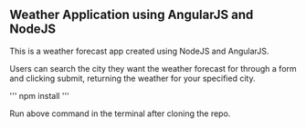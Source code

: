 ## Weather Application using AngularJS and NodeJS

This is a weather forecast app created using NodeJS and AngularJS.

Users can search the city they want the weather forecast for through a form and
clicking submit, returning the weather for your specified city.

'''
npm install
'''

Run above command in the terminal after cloning the repo.
